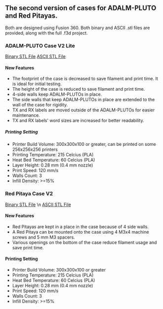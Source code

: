 ## The second version of cases for ADALM-PLUTO and Red Pitayas.
Both are designed using Fusion 360. Both binary and ASCII .stl files are provided, along with the full .f3d project.

### ADALM-PLUTO Case V2 Lite
[Binary STL File](https://github.com/remotehublab/rhl-relia-3d-parts/blob/main/v2/Pluto_Case_V2.8_lite_binary.stl)
[ASCII STL File](https://github.com/remotehublab/rhl-relia-3d-parts/blob/main/v2/Pluto_Case_V2.8_lite_ascii.stl)
#### New Features
- The footprint of the case is decreased to save filament and print time. It is ideal for initial testing.
- The height of the case is reduced to save filament and print time.
- 4-side walls keep ADALM-PLUTOs in place.
- The side walls that keep ADALM-PLUTOs in place are extended to the wall of the case for rigidity.
- TX and RX labels are moved outside of the ADALM-PLUTOs for easier maintenance.
- TX and RX labels' word sizes are increased for better readability.

##### Printing Setting
- Printer Build Volume: 300x300x100 or greater, can be printed on some 256x256x256 printers
- Printing Temperature: 215 Celcius (PLA)
- Heat Bed Temperature: 60 Celcius (PLA)
- Layer Height: 0.28 mm (0.4 mm nozzle)
- Print Speed: 120 mm/s
- Walls Count: 3
- Infill Density: >=15%

### Red Pitaya Case V2
[Binary STL File](https://github.com/remotehublab/rhl-relia-3d-parts/blob/main/v2/Red_Pitaya_Case_V2.5_lite_binary.stl) \n
[ASCII STL File](https://github.com/remotehublab/rhl-relia-3d-parts/blob/main/v2/Red_Pitaya_Case_V2.5_ascii.stl)
#### New Features
- Red Pitayas are kept in a place in the case because of 4 side walls.
- A Red Pitaya can be mounted onto the case using 4 M3x4 machine screws and 5 mm M3 spacers.
- Various openings on the bottom of the case reduce filament usage and save print time.
#### Printing Setting
- Printer Build Volume: 300x300x100 or greater
- Printing Temperature: 215 Celcius (PLA)
- Heat Bed Temperature: 60 Celcius (PLA)
- Layer Height: 0.28 mm (0.4 mm nozzle)
- Print Speed: 120 mm/s
- Walls Count: 3
- Infill Density: >=15%
